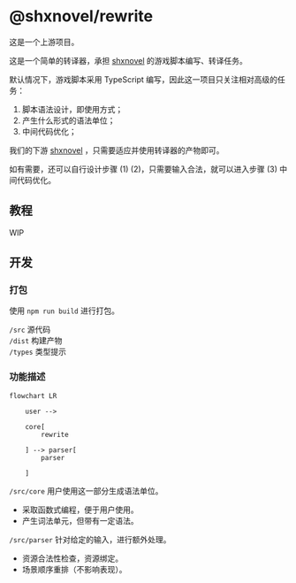# @shxnovel/rewrite

这是一个上游项目。

这是一个简单的转译器，承担 [shxnovel](https://github.com/ShxNovel/shxNovel) 的游戏脚本编写、转译任务。

默认情况下，游戏脚本采用 TypeScript 编写，因此这一项目只关注相对高级的任务：
1. 脚本语法设计，即使用方式；
2. 产生什么形式的语法单位；
3. 中间代码优化；

我们的下游 [shxnovel](https://github.com/ShxNovel/shxNovel) ，只需要适应并使用转译器的产物即可。

如有需要，还可以自行设计步骤 (1) (2)，只需要输入合法，就可以进入步骤 (3) 中间代码优化。

## 教程

WIP

## 开发

### 打包

使用 `npm run build` 进行打包。

`/src`   源代码  
`/dist`  构建产物   
`/types` 类型提示

### 功能描述

```mermaid
flowchart LR

    user -->

    core[
        rewrite
        
    ] --> parser[
        parser

    ]
```

`/src/core` 用户使用这一部分生成语法单位。
* 采取函数式编程，便于用户使用。
* 产生词法单元，但带有一定语法。

`/src/parser` 针对给定的输入，进行额外处理。
* 资源合法性检查，资源绑定。
* 场景顺序重排（不影响表现）。